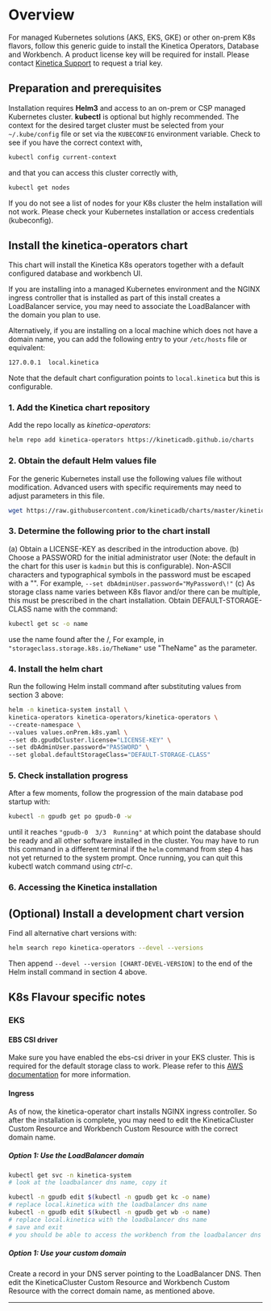 
# Overview

For managed Kubernetes solutions (AKS, EKS, GKE) or other on-prem K8s flavors, 
follow this generic guide to install the Kinetica Operators, Database and Workbench. 
A product license key will be required for install. Please contact [Kinetica Support](mailto:support@kinetica.com) 
to request a trial key.

## Preparation and prerequisites

Installation requires **Helm3** and access to an on-prem or CSP managed Kubernetes cluster. 
**kubectl** is optional but highly recommended.
The context for the desired target cluster must be selected from your `~/.kube/config` file 
or set via the `KUBECONFIG` environment variable. Check to see if you have the correct context with,

```bash
kubectl config current-context
```

and that you can access this cluster correctly with,

```bash
kubectl get nodes
```

If you do not see a list of nodes for your K8s cluster the helm installation will not work. Please check your Kubernetes installation or access credentials (kubeconfig).

## Install the kinetica-operators chart

This chart will install the Kinetica K8s operators together with a default configured database and workbench UI.

If you are installing into a managed Kubernetes environment and the NGINX ingress controller that is installed as part of this install creates a LoadBalancer service, you may need to associate the LoadBalancer with the domain you plan to use.

Alternatively, if you are installing on a local machine which does not have a domain name, you can add the following entry to your `/etc/hosts` file or equivalent:

```bash
127.0.0.1  local.kinetica
```

Note that the default chart configuration points to `local.kinetica` but this is configurable.

### 1. Add the Kinetica chart repository

Add the repo locally as *kinetica-operators*:

```bash
helm repo add kinetica-operators https://kineticadb.github.io/charts
```

### 2. Obtain the default Helm values file

For the generic Kubernetes install use the following values file without modification. Advanced users with specific requirements may need to adjust parameters in this file.

```bash
wget https://raw.githubusercontent.com/kineticadb/charts/master/kinetica-operators/values.onPrem.k8s.yaml
```

### 3. Determine the following prior to the chart install

(a) Obtain a LICENSE-KEY as described in the introduction above.
(b) Choose a PASSWORD for the initial administrator user (Note: the default in the chart for this user is `kadmin` but this is configurable). Non-ASCII characters and typographical symbols in the password must be escaped with a "\". For example, `--set dbAdminUser.password="MyPassword\!"`
(c) As storage class name varies between K8s flavor and/or there can be multiple, this must be prescribed in the chart installation. Obtain DEFAULT-STORAGE-CLASS name with the command:

```bash
kubectl get sc -o name 
```

use the name found after the /, For example, in `"storageclass.storage.k8s.io/TheName"` use "TheName" as the parameter.

### 4. Install the helm chart

Run the following Helm install command after substituting values from section 3 above:

```bash
helm -n kinetica-system install \
kinetica-operators kinetica-operators/kinetica-operators \
--create-namespace \
--values values.onPrem.k8s.yaml \
--set db.gpudbCluster.license="LICENSE-KEY" \
--set dbAdminUser.password="PASSWORD" \
--set global.defaultStorageClass="DEFAULT-STORAGE-CLASS"
```

### 5. Check installation progress

After a few moments, follow the progression of the main database pod startup with:

```bash
kubectl -n gpudb get po gpudb-0 -w
```

until it reaches `"gpudb-0  3/3  Running"` at which point the database should be ready and all other software installed in the cluster. You may have to run this command in a different terminal if the `helm` command from step 4 has not yet returned to the system prompt. Once running, you can quit this kubectl watch command using *ctrl-c*.

### 6. Accessing the Kinetica installation

## (Optional) Install a development chart version

Find all alternative chart versions with:

```bash
helm search repo kinetica-operators --devel --versions
```

Then append `--devel --version [CHART-DEVEL-VERSION]` to the end of the Helm install command in section 4 above.

## K8s Flavour specific notes

### EKS

#### EBS CSI driver

Make sure you have enabled the ebs-csi driver in your EKS cluster. This is required for the default storage class to work. Please refer to this [AWS documentation](https://docs.aws.amazon.com/eks/latest/userguide/ebs-csi.html) for more information.

#### Ingress

As of now, the kinetica-operator chart installs NGINX ingress controller. So after the installation is complete, you may need to edit the KineticaCluster Custom Resource and Workbench Custom Resource with the correct domain name.

##### Option 1: Use the LoadBalancer domain

```bash
kubectl get svc -n kinetica-system
# look at the loadbalancer dns name, copy it

kubectl -n gpudb edit $(kubectl -n gpudb get kc -o name)
# replace local.kinetica with the loadbalancer dns name
kubectl -n gpudb edit $(kubectl -n gpudb get wb -o name)
# replace local.kinetica with the loadbalancer dns name
# save and exit
# you should be able to access the workbench from the loadbalancer dns name
```

##### Option 1: Use your custom domain

Create a record in your DNS server pointing to the LoadBalancer DNS. Then edit the KineticaCluster Custom Resource and Workbench Custom Resource with the correct domain name, as mentioned above.


---
